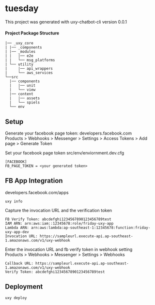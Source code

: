 # tuesday

This project was generated with uxy-chatbot-cli version 0.0.1

#### Project Package Structure
```
|── _uxy_core
| |── _components
| |── _modules
| |   |── e2e
| |   └── msg_platforms
| └── utility
|     |── api_wrappers
|     └── aws_services
└──src
  |── components
  |   |── unit
  |   └── view
  |── content
  |   |── assets
  |   └── spiels
  └── env
```


## Setup
Generate your facebook page token:
developers.facebook.com\
Products > Webhooks > Messenger > Settings > Access Tokens > Add page > Generate Token

Set your facebook page token
src/env/enviornment.dev.cfg
```
[FACEBOOK]
FB_PAGE_TOKEN = <your generated token>
```

## FB App Integration
developers.facebook.com/apps
```
uxy info
```
Capture the invocation URL and the verification token
```
FB Verify Token: abcdefghi1234567890123456789test
IAM ARN: arn:aws:iam::12345678:role/friday-uxy-app
Lambda ARN: arn:aws:lambda:ap-southeast-1:12345678:function:friday-uxy-app-dev
Invocation URL: https://sampleurl.execute-api.ap-southeast-1.amazonaws.com/v1/uxy-webhook
```

Enter the invocation URL and fb verify token in webhook setting\
Products > Webhooks > Messenger > Settings > Webhooks
```
Callback URL: https://sampleurl.execute-api.ap-southeast-1.amazonaws.com/v1/uxy-webhook
Verify Token: abcdefghi1234567890123456789test
```


## Deployment
```
uxy deploy
```
